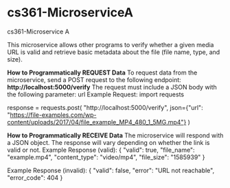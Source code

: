 # cs361-MicroserviceA
cs361-Microservice A

This microservice allows other programs to verify whether a given media URL is valid and retrieve basic metadata about the file (file name, type, and size).

**How to Programmatically REQUEST Data**
To request data from the microservice, send a POST request to the following endpoint: **http://localhost:5000/verify**
The request must include a JSON body with the following parameter: url
Example Request:
import requests

response = requests.post(
    "http://localhost:5000/verify",
    json={"url": "https://file-examples.com/wp-content/uploads/2017/04/file_example_MP4_480_1_5MG.mp4"}
)

**How to Programmatically RECEIVE Data**
The microservice will respond with a JSON object. The response will vary depending on whether the link is valid or not.
Example Response (valid):
{
  "valid": true,
  "file_name": "example.mp4",
  "content_type": "video/mp4",
  "file_size": "1585939"
}

Example Response (invalid):
{
  "valid": false,
  "error": "URL not reachable",
  "error_code": 404
}
